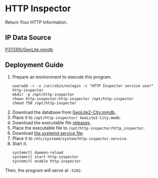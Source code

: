 # HTTP Inspector

Return Your HTTP Information.

## IP Data Source

[P3TERX/GeoLite.mmdb](https://github.com/P3TERX/GeoLite.mmdb)

## Deployment Guide

1. Prepare an environment to execute this program.
   ```shell
   useradd -r -s /usr/sbin/nologin -c "HTTP Inspector service user" http-inspector
   mkdir -p /opt/http-inspector
   chown http-inspector:http-inspector /opt/http-inspector
   chmod 750 /opt/http-inspector
   ```
2. Download the database from [ GeoLite2-City.mmdb ](https://github.com/P3TERX/GeoLite.mmdb/releases).
3. Place it to `/opt/http-inspector/ GeoLite2-City.mmdb`.
4. Download the executable file [releases](https://github.com/YogiLiu/http_inspector/releases).
5. Place the executable file to `/opt/http-inspector/http_inspector`.
6. Download [the systemd service file](https://github.com/YogiLiu/http_inspector/main/http-inspector.service).
7. Place it to `/etc/systemd/system/http-inspector.service`.
8. Start it.
   ```shell
   systemctl daemon-reload
   systemctl start http-inspector
   systemctl enable http-inspector
   ```

Then, the program will serve at `:5202`.